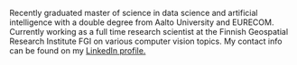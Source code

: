 Recently graduated master of science in data science and artificial intelligence with a double degree from Aalto University and EURECOM. Currently working as a full time research scientist at the Finnish Geospatial Research Institute FGI on various computer vision topics. My contact info can be found on my [LinkedIn profile.](https://www.linkedin.com/in/julius-pesonen/)
